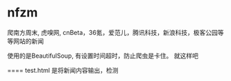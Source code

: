 nfzm
====

爬南方周末, 虎嗅网, cnBeta，36氪，爱范儿，腾讯科技，新浪科技，极客公园等等网站的新闻

使用的是BeautifulSoup, 有设置时间超时，防止爬虫是卡住。
就这样吧

====
test.html 是将新闻内容输出，检测
